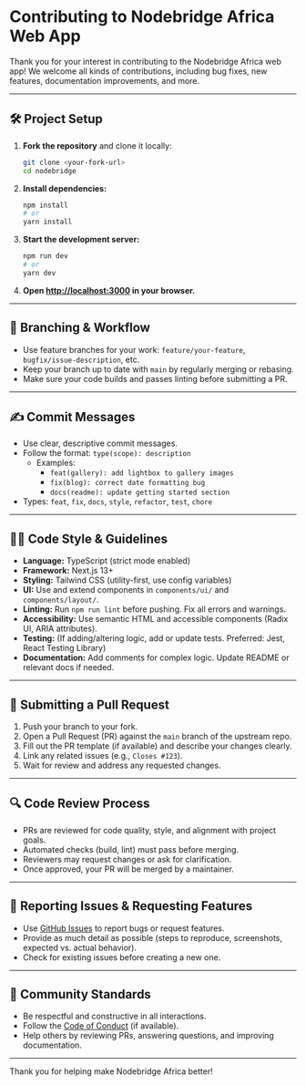 # Contributing to Nodebridge Africa Web App

Thank you for your interest in contributing to the Nodebridge Africa web app! We welcome all kinds of contributions, including bug fixes, new features, documentation improvements, and more.

---

## 🛠️ Project Setup

1. **Fork the repository** and clone it locally:
   ```bash
   git clone <your-fork-url>
   cd nodebridge
   ```
2. **Install dependencies:**
   ```bash
   npm install
   # or
   yarn install
   ```
3. **Start the development server:**
   ```bash
   npm run dev
   # or
   yarn dev
   ```
4. **Open [http://localhost:3000](http://localhost:3000) in your browser.**

---

## 🌳 Branching & Workflow

- Use feature branches for your work: `feature/your-feature`, `bugfix/issue-description`, etc.
- Keep your branch up to date with `main` by regularly merging or rebasing.
- Make sure your code builds and passes linting before submitting a PR.

---

## ✍️ Commit Messages

- Use clear, descriptive commit messages.
- Follow the format: `type(scope): description`
  - Examples:
    - `feat(gallery): add lightbox to gallery images`
    - `fix(blog): correct date formatting bug`
    - `docs(readme): update getting started section`
- Types: `feat`, `fix`, `docs`, `style`, `refactor`, `test`, `chore`

---

## 🧑‍💻 Code Style & Guidelines

- **Language:** TypeScript (strict mode enabled)
- **Framework:** Next.js 13+
- **Styling:** Tailwind CSS (utility-first, use config variables)
- **UI:** Use and extend components in `components/ui/` and `components/layout/`.
- **Linting:** Run `npm run lint` before pushing. Fix all errors and warnings.
- **Accessibility:** Use semantic HTML and accessible components (Radix UI, ARIA attributes).
- **Testing:** (If adding/altering logic, add or update tests. Preferred: Jest, React Testing Library)
- **Documentation:** Add comments for complex logic. Update README or relevant docs if needed.

---

## 🚀 Submitting a Pull Request

1. Push your branch to your fork.
2. Open a Pull Request (PR) against the `main` branch of the upstream repo.
3. Fill out the PR template (if available) and describe your changes clearly.
4. Link any related issues (e.g., `Closes #123`).
5. Wait for review and address any requested changes.

---

## 🔍 Code Review Process

- PRs are reviewed for code quality, style, and alignment with project goals.
- Automated checks (build, lint) must pass before merging.
- Reviewers may request changes or ask for clarification.
- Once approved, your PR will be merged by a maintainer.

---

## 🐞 Reporting Issues & Requesting Features

- Use [GitHub Issues](../../issues) to report bugs or request features.
- Provide as much detail as possible (steps to reproduce, screenshots, expected vs. actual behavior).
- Check for existing issues before creating a new one.

---

## 🙌 Community Standards

- Be respectful and constructive in all interactions.
- Follow the [Code of Conduct](CODE_OF_CONDUCT.md) (if available).
- Help others by reviewing PRs, answering questions, and improving documentation.

---

Thank you for helping make Nodebridge Africa better!
